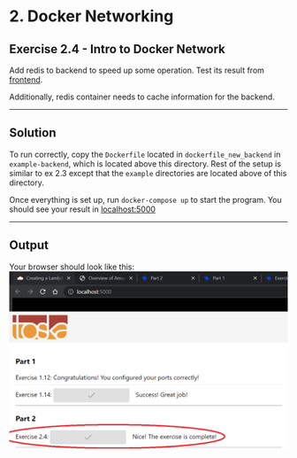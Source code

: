 # 2. Docker Networking

## Exercise 2.4 - Intro to Docker Network

Add redis to backend to speed up some operation. Test its result from [frontend](localhost:5000). 

Additionally, redis container needs to cache information for the backend.

---

## Solution

To run correctly, copy the `Dockerfile` located in `dockerfile_new_backend` in `example-backend`, which is located above this directory. Rest of the setup is similar to ex 2.3 except that the `example` directories are located above of this directory.

Once everything is set up, run `docker-compose up` to start the program. You should see your result in [localhost:5000](localhost:5000)

---

## Output

Your browser should look like this:
![2.4 - Docker Network](../img/e2.4.PNG)
